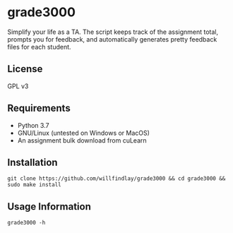 # grade3000

Simplify your life as a TA. The script keeps track of the assignment total,
prompts you for feedback, and automatically generates pretty feedback files for each student.

## License

GPL v3

## Requirements

- Python 3.7
- GNU/Linux (untested on Windows or MacOS)
- An assignment bulk download from cuLearn

## Installation
`git clone https://github.com/willfindlay/grade3000 && cd grade3000 && sudo make install`

## Usage Information
`grade3000 -h`
